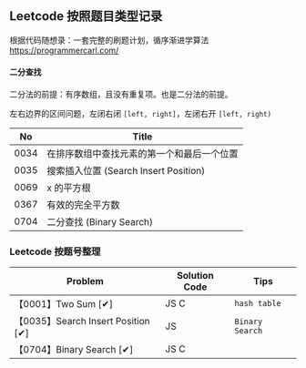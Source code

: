 ## Leetcode 按照题目类型记录

根据代码随想录：一套完整的刷题计划，循序渐进学算法 https://programmercarl.com/

#### 二分查找

二分法的前提：有序数组，且没有重复项。也是二分法的前提。

左右边界的区间问题，左闭右闭 `[left, right]`，左闭右开 `[left, right)`

| No   | Title                                      |
| ---- | ------------------------------------------ |
| 0034 | 在排序数组中查找元素的第一个和最后一个位置 |
| 0035 | 搜索插入位置 (Search Insert Position)      |
| 0069 | x 的平方根                                 |
| 0367 | 有效的完全平方数                           |
| 0704 | 二分查找 (Binary Search)                   |

### Leetcode 按题号整理

| Problem                            | Solution Code | Tips            |
| ---------------------------------- | ------------- | --------------- |
| 【0001】Two Sum [✔]                | JS C          | `hash table`    |
| 【0035】Search Insert Position [✔] | JS            | `Binary Search` |
| 【0704】Binary Search [✔]          | JS C          |                 |
